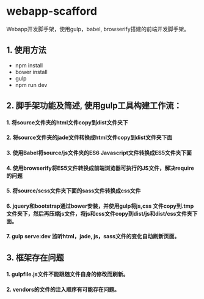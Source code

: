 # webapp-scafford
Webapp开发脚手架，使用gulp，babel, browserify搭建的前端开发脚手架。

## 1. 使用方法
  - npm install
  - bower install
  - gulp
  - npm run dev
  
## 2. 脚手架功能及简述, 使用gulp工具构建工作流：
  #### 1. 将source文件夹的html文件copy到dist文件夹下
  #### 2. 将source文件夹的jade文件转换成html文件copy到dist文件夹下面
  #### 3. 使用Babel将source/js文件夹的ES6 Javascript文件转换成ES5文件夹下面
  #### 4. 使用browserify将ES5文件转换成前端浏览器可执行的JS文件，解决require的问题
  #### 5. 将source/scss文件夹下面的sass文件转换成css文件
  #### 6. jquery和bootstrap通过bower安装，并使用gulp将js,css 文件copy到.tmp文件夹下，然后再压缩js文件，将js和css文件copy到dist/js和dist/css文件夹下面。
  #### 7. gulp serve:dev 监听html，jade, js，sass文件的变化自动刷新页面。

## 3. 框架存在问题
  #### 1. gulpfile.js文件不能跟随文件自身的修改而刷新。
  #### 2. vendors的文件的注入顺序有可能存在问题。
